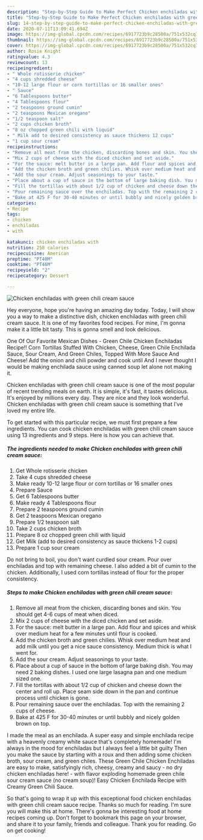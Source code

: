 ```yaml
---
description: "Step-by-Step Guide to Make Perfect Chicken enchiladas with green chili cream sauce"
title: "Step-by-Step Guide to Make Perfect Chicken enchiladas with green chili cream sauce"
slug: 14-step-by-step-guide-to-make-perfect-chicken-enchiladas-with-green-chili-cream-sauce
date: 2020-07-11T13:09:41.694Z
image: https://img-global.cpcdn.com/recipes/6917723b9c28500a/751x532cq70/chicken-enchiladas-with-green-chili-cream-sauce-recipe-main-photo.jpg
thumbnail: https://img-global.cpcdn.com/recipes/6917723b9c28500a/751x532cq70/chicken-enchiladas-with-green-chili-cream-sauce-recipe-main-photo.jpg
cover: https://img-global.cpcdn.com/recipes/6917723b9c28500a/751x532cq70/chicken-enchiladas-with-green-chili-cream-sauce-recipe-main-photo.jpg
author: Rosie Knight
ratingvalue: 4.3
reviewcount: 13
recipeingredient:
- " Whole rotisserie chicken"
- "4 cups shredded cheese"
- "10-12 large flour or corn tortillas or 16 smaller ones"
- " Sauce"
- "6 Tablespoons butter"
- "4 Tablespoons flour"
- "2 teaspoons ground cumin"
- "2 teaspoons Mexican oregano"
- "1/2 teaspoon salt"
- "2 cups chicken broth"
- "8 oz chopped green chili with liquid"
- " Milk add to desired consistency as sauce thickens 12 cups"
- "1 cup sour cream"
recipeinstructions:
- "Remove all meat from the chicken, discarding bones and skin. You should get 4-6 cups of meat when diced."
- "Mix 2 cups of cheese with the diced chicken and set aside."
- "For the sauce: melt butter in a large pan. Add flour and spices and whisk over medium heat for a few minutes until flour is cooked."
- "Add the chicken broth and green chilies. Whisk over medium heat and add milk until you get a nice sauce consistency. Medium thick is what I went for."
- "Add the sour cream. Adjust seasonings to your taste."
- "Place about a cup of sauce in the bottom of large baking dish. You may need 2 baking dishes. I used one large lasagna pan and one medium sized one."
- "Fill the tortillas with about 1/2 cup of chicken and cheese down the center and roll up. Place seam side down in the pan and continue process until chicken is gone."
- "Pour remaining sauce over the enchiladas. Top with the remaining 2 cups of cheese."
- "Bake at 425 F for 30-40 minutes or until bubbly and nicely golden brown on top."
categories:
- Recipe
tags:
- chicken
- enchiladas
- with

katakunci: chicken enchiladas with 
nutrition: 258 calories
recipecuisine: American
preptime: "PT40M"
cooktime: "PT46M"
recipeyield: "2"
recipecategory: Dessert

---
```



![Chicken enchiladas with green chili cream sauce](https://img-global.cpcdn.com/recipes/6917723b9c28500a/751x532cq70/chicken-enchiladas-with-green-chili-cream-sauce-recipe-main-photo.jpg)

Hey everyone, hope you're having an amazing day today. Today, I will show you a way to make a distinctive dish, chicken enchiladas with green chili cream sauce. It is one of my favorites food recipes. For mine, I'm gonna make it a little bit tasty. This is gonna smell and look delicious.

One Of Our Favorite Mexican Dishes - Green Chile Chicken Enchiladas Recipe!! Corn Tortillas Stuffed With Chicken, Cheese, Green Chile Enchilada Sauce, Sour Cream, And Green Chiles, Topped With More Sauce And Cheese! Add the onion and chili powder and cook until And I never thought I would be making enchilada sauce using canned soup let alone not making it.

Chicken enchiladas with green chili cream sauce is one of the most popular of recent trending meals on earth. It is simple, it's fast, it tastes delicious. It's enjoyed by millions every day. They are nice and they look wonderful. Chicken enchiladas with green chili cream sauce is something that I've loved my entire life.


To get started with this particular recipe, we must first prepare a few ingredients. You can cook chicken enchiladas with green chili cream sauce using 13 ingredients and 9 steps. Here is how you can achieve that.

<!--inarticleads1-->

##### The ingredients needed to make Chicken enchiladas with green chili cream sauce:

1. Get  Whole rotisserie chicken
1. Take 4 cups shredded cheese
1. Make ready 10-12 large flour or corn tortillas or 16 smaller ones
1. Prepare  Sauce
1. Get 6 Tablespoons butter
1. Make ready 4 Tablespoons flour
1. Prepare 2 teaspoons ground cumin
1. Get 2 teaspoons Mexican oregano
1. Prepare 1/2 teaspoon salt
1. Take 2 cups chicken broth
1. Prepare 8 oz chopped green chili with liquid
1. Get  Milk (add to desired consistency as sauce thickens 1-2 cups)
1. Prepare 1 cup sour cream


Do not bring to boil, you don&#39;t want curdled sour cream. Pour over enchiladas and top with remaining cheese. I also added a bit of cumin to the chicken. Additionally, I used corn tortillas instead of flour for the proper consistency. 

<!--inarticleads2-->

##### Steps to make Chicken enchiladas with green chili cream sauce:

1. Remove all meat from the chicken, discarding bones and skin. You should get 4-6 cups of meat when diced.
1. Mix 2 cups of cheese with the diced chicken and set aside.
1. For the sauce: melt butter in a large pan. Add flour and spices and whisk over medium heat for a few minutes until flour is cooked.
1. Add the chicken broth and green chilies. Whisk over medium heat and add milk until you get a nice sauce consistency. Medium thick is what I went for.
1. Add the sour cream. Adjust seasonings to your taste.
1. Place about a cup of sauce in the bottom of large baking dish. You may need 2 baking dishes. I used one large lasagna pan and one medium sized one.
1. Fill the tortillas with about 1/2 cup of chicken and cheese down the center and roll up. Place seam side down in the pan and continue process until chicken is gone.
1. Pour remaining sauce over the enchiladas. Top with the remaining 2 cups of cheese.
1. Bake at 425 F for 30-40 minutes or until bubbly and nicely golden brown on top.


I made the meal as an enchilada. A super easy and simple enchilada recipe with a heavenly creamy white sauce that&#39;s completely homemade! I&#39;m always in the mood for enchiladas but I always feel a little bit guilty Then you make the sauce by starting with a roux and then adding some chicken broth, sour cream, and green chiles. These Green Chile Chicken Enchiladas are easy to make, satisfyingly rich, cheesy, creamy and saucy - no dry chicken enchiladas here! - with flavor exploding homemade green chile sour cream sauce (no cream soup)! Easy Chicken Enchilada Recipe with Creamy Green Chili Sauce. 

So that's going to wrap it up with this exceptional food chicken enchiladas with green chili cream sauce recipe. Thanks so much for reading. I'm sure you will make this at home. There's gonna be interesting food at home recipes coming up. Don't forget to bookmark this page on your browser, and share it to your family, friends and colleague. Thank you for reading. Go on get cooking!
